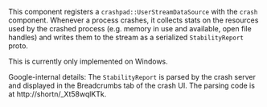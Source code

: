 This component registers a `crashpad::UserStreamDataSource` with the `crash`
component. Whenever a process crashes, it collects stats on the resources used
by the crashed process (e.g. memory in use and available, open file handles)
and writes them to the stream as a serialized `StabilityReport` proto.

This is currently only implemented on Windows.

Google-internal details: The `StabilityReport` is parsed by the crash server
and displayed in the Breadcrumbs tab of the crash UI. The parsing code is at
http://shortn/_Xt58wqlKTk.